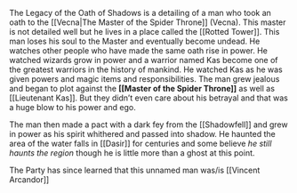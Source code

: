 The Legacy of the Oath of Shadows is a detailing of a man who took an oath to the [[Vecna|The Master of the Spider Throne]] (Vecna). This master is not detailed well but he lives in a place called the [[Rotted Tower]]. This man loses his soul to the Master and eventually become undead. He watches other people who have made the same oath rise in power. He watched wizards grow in power and a warrior named Kas become one of the greatest warriors in the history of mankind. He watched Kas as he was given powers and magic items and responsibilities. The man grew jealous and began to plot against the **[[Master of the Spider Throne]]** as well as [[Lieutenant Kas]]. But they didn’t even care about his betrayal and that was a huge blow to his power and ego.

The man then made a pact with a dark fey from the [[Shadowfell]] and grew in power as his spirit whithered and passed into shadow. He haunted the area of the water falls in [[Dasir]] for centuries and some believe *he still haunts the region* though he is little more than a ghost at this point.

The Party has since learned that this unnamed man was/is [[Vincent Arcandor]]